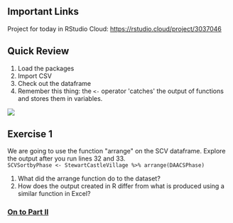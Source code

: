 ## Important Links
Project for today in RStudio Cloud: https://rstudio.cloud/project/3037046

## Quick Review
1. Load the packages
2. Import CSV
3. Check out the dataframe
4. Remember this thing: the `<-` operator 'catches' the output of functions and stores them in variables.

![](https://github.com/alonzi/DAACS-Intro-to-R/blob/main/r-pac-man.jpg)

## Exercise 1
We are going to use the function "arrange" on the SCV dataframe.
Explore the output after you run lines 32 and 33.  
`SCVSortbyPhase <- StewartCastleVillage %>%
  arrange(DAACSPhase)`
1. What did the arrange function do to the dataset?
2. How does the output created in R differ from what is produced using a similar function in Excel?

### [On to Part II](https://github.com/DAACS-Research-Consortium/DAACS-Open-Academy/blob/main/FSS2021/Workshop3/Part_II.md)
